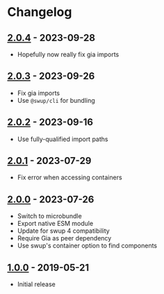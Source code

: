 # Changelog

## [2.0.4] - 2023-09-28

- Hopefully now really fix gia imports

## [2.0.3] - 2023-09-26

- Fix gia imports
- Use `@swup/cli` for bundling

## [2.0.2] - 2023-09-16

- Use fully-qualified import paths

## [2.0.1] - 2023-07-29

- Fix error when accessing containers

## [2.0.0] - 2023-07-26

- Switch to microbundle
- Export native ESM module
- Update for swup 4 compatibility
- Require Gia as peer dependency
- Use swup's container option to find components

## [1.0.0] - 2019-05-21

- Initial release

[2.0.4]: https://github.com/swup/gia-plugin/releases/tag/2.0.4
[2.0.3]: https://github.com/swup/gia-plugin/releases/tag/2.0.3
[2.0.2]: https://github.com/swup/gia-plugin/releases/tag/2.0.2
[2.0.1]: https://github.com/swup/gia-plugin/releases/tag/2.0.1
[2.0.0]: https://github.com/swup/gia-plugin/releases/tag/2.0.0
[1.0.0]: https://github.com/swup/gia-plugin/releases/tag/1.0.0
